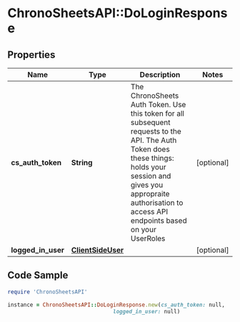 # ChronoSheetsAPI::DoLoginResponse

## Properties

Name | Type | Description | Notes
------------ | ------------- | ------------- | -------------
**cs_auth_token** | **String** | The ChronoSheets Auth Token.  Use this token for all subsequent requests to the API.  The Auth Token does these things: holds your session and gives you appropraite authorisation to access API endpoints based on your UserRoles | [optional] 
**logged_in_user** | [**ClientSideUser**](ClientSideUser.md) |  | [optional] 

## Code Sample

```ruby
require 'ChronoSheetsAPI'

instance = ChronoSheetsAPI::DoLoginResponse.new(cs_auth_token: null,
                                 logged_in_user: null)
```


